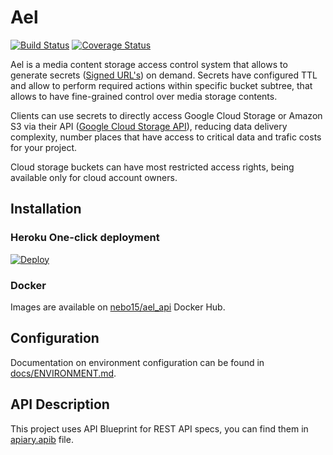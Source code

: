 # Ael

[![Build Status](https://travis-ci.org/Nebo15/ael.api.svg?branch=master)](https://travis-ci.org/Nebo15/ael.api) [![Coverage Status](https://coveralls.io/repos/github/Nebo15/ael.api/badge.svg)](https://coveralls.io/github/Nebo15/ael.api)

Ael is a media content storage access control system that allows to generate secrets
([Signed URL's](https://cloud.google.com/storage/docs/access-control/create-signed-urls-program))
on demand. Secrets have configured TTL and allow to perform required actions within specific bucket
subtree, that allows to have fine-grained control over media storage contents.

Clients can use secrets to directly access Google Cloud Storage or Amazon S3 via their API
([Google Cloud Storage API](https://cloud.google.com/storage/docs/xml-api/put-object-upload)), reducing
data delivery complexity, number places that have access to critical data and trafic costs for your project.

Cloud storage buckets can have most restricted access rights, being available only for cloud account owners.

## Installation

### Heroku One-click deployment

  [![Deploy](https://www.herokucdn.com/deploy/button.svg)](https://heroku.com/deploy?template=https://github.com/nebo15/ael.api)

### Docker

  Images are available on [nebo15/ael_api](https://hub.docker.com/r/nebo15/ael_api/) Docker Hub.

## Configuration

Documentation on environment configuration can be found in [docs/ENVIRONMENT.md](docs/ENVIRONMENT.md).

## API Description

This project uses API Blueprint for REST API specs, you can find them in [apiary.apib](apiary.apib) file.
